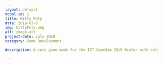 ```yaml
---
layout: default
modal-id: 1
title: Kitty Poly
date: 2019-07-0
img: kittyPoly.png
alt: image-alt
project-date: July 2019
category: Game Development

description: A cute game made for the ICT GameJam 2019 Winter with only 48 hours to work on it. The theme was "Start with nothing". Created in a two person team with my task doing all the visuals and 3D Modeling. You play as a mischeavious cat who starts collecting things into a ball. <a href="https://ramilhinshaw.itch.io/kitty-poly">Play Here</a>.

---
```


